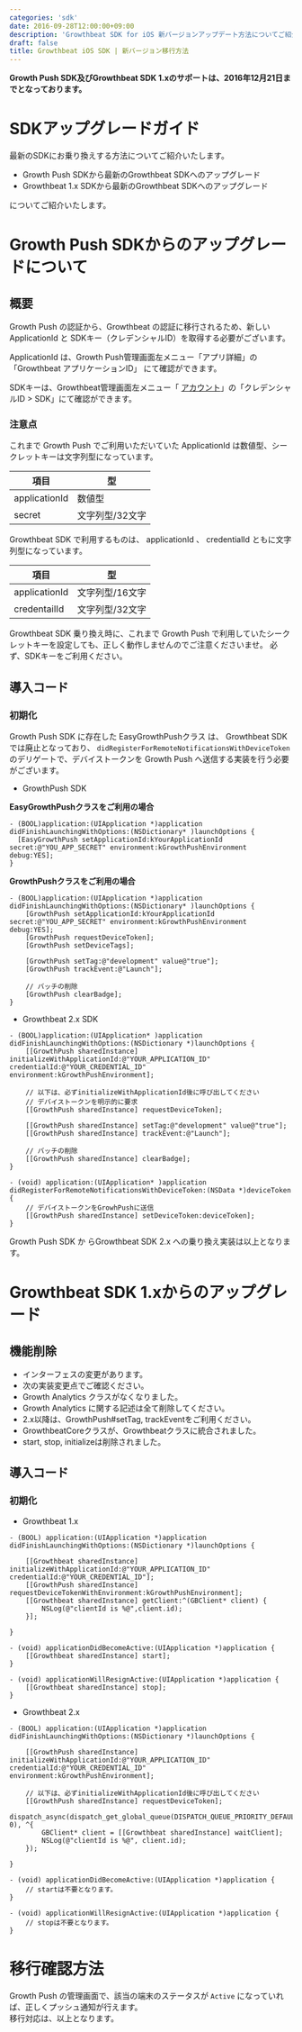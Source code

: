 ```yaml
---
categories: 'sdk'
date: 2016-09-28T12:00:00+09:00
description: 'Growthbeat SDK for iOS 新バージョンアップデート方法についてご紹介します'
draft: false
title: Growthbeat iOS SDK | 新バージョン移行方法
---
```


**Growth Push SDK及びGrowthbeat SDK 1.xのサポートは、2016年12月21日までとなっております。**  
# SDKアップグレードガイド  
最新のSDKにお乗り換えする方法についてご紹介いたします。  

- Growth Push SDKから最新のGrowthbeat SDKへのアップグレード
- Growthbeat 1.x SDKから最新のGrowthbeat SDKへのアップグレード

についてご紹介いたします。  
# Growth Push SDKからのアップグレードについて  
## 概要  
Growth Push の認証から、Growthbeat の認証に移行されるため、新しい ApplicationId と SDKキー（クレデンシャルID）を取得する必要がございます。 

ApplicationId は、Growth Push管理画面左メニュー「アプリ詳細」の 「Growthbeat アプリケーションID」 にて確認ができます。

SDKキーは、Growthbeat管理画面左メニュー「 [アカウント](https://growthbeat.com/mypage/account)」の「クレデンシャルID > SDK」にて確認ができます。

### 注意点  
これまで Growth Push でご利用いただいていた ApplicationId は数値型、シークレットキーは文字列型になっています。  

|項目|型|
|---|---|
|applicationId|数値型|
|secret|文字列型/32文字|
Growthbeat SDK で利用するものは、 applicationId 、 credentialId ともに文字列型になっています。  

|項目|型|
|---|---|
|applicationId|文字列型/16文字|
|credentailId|文字列型/32文字|
Growthbeat SDK 乗り換え時に、これまで Growth Push で利用していたシークレットキーを設定しても、正しく動作しませんのでご注意くださいませ。  必ず、SDKキーをご利用ください。  
## 導入コード  
### 初期化
Growth Push SDK に存在した EasyGrowthPushクラス は、 Growthbeat SDK では廃止となっており、 `didRegisterForRemoteNotificationsWithDeviceToken` のデリゲートで、デバイストークンを Growth Push へ送信する実装を行う必要がございます。  

- GrowthPush SDK  

**EasyGrowthPushクラスをご利用の場合**

```objc
- (BOOL)application:(UIApplication *)application didFinishLaunchingWithOptions:(NSDictionary* )launchOptions {
  [EasyGrowthPush setApplicationId:kYourApplicationId secret:@"YOU_APP_SECRET" environment:kGrowthPushEnvironment debug:YES];
}
```

**GrowthPushクラスをご利用の場合**

```objc
- (BOOL)application:(UIApplication *)application didFinishLaunchingWithOptions:(NSDictionary* )launchOptions {
	[GrowthPush setApplicationId:kYourApplicationId secret:@"YOU_APP_SECRET" environment:kGrowthPushEnvironment debug:YES];
	[GrowthPush requestDeviceToken];
	[GrowthPush setDeviceTags];

	[GrowthPush setTag:@"development" value@"true"];
	[GrowthPush trackEvent:@"Launch"];

	// バッチの削除
	[GrowthPush clearBadge];
}
```  

- Growthbeat 2.x SDK

```objc
- (BOOL)application:(UIApplication* )application didFinishLaunchingWithOptions:(NSDictionary *)launchOptions {
	[[GrowthPush sharedInstance] initializeWithApplicationId:@"YOUR_APPLICATION_ID" credentialId:@"YOUR_CREDENTIAL_ID" environment:kGrowthPushEnvironment];
	
	// 以下は、必ずinitializeWithApplicationId後に呼び出してください
	// デバイストークンを明示的に要求
	[[GrowthPush sharedInstance] requestDeviceToken];

	[[GrowthPush sharedInstance] setTag:@"development" value@"true"];
	[[GrowthPush sharedInstance] trackEvent:@"Launch"];

	// バッチの削除
	[[GrowthPush sharedInstance] clearBadge];
}

- (void) application:(UIApplication* )application didRegisterForRemoteNotificationsWithDeviceToken:(NSData *)deviceToken {
	// デバイストークンをGrowhPushに送信
	[[GrowthPush sharedInstance] setDeviceToken:deviceToken];
}
```  

Growth Push SDK か らGrowthbeat SDK 2.x への乗り換え実装は以上となります。  
# Growthbeat SDK 1.xからのアップグレード  
## 機能削除  

- インターフェスの変更があります。
 - 次の実装変更点でご確認ください。
- Growth Analytics クラスがなくなりました。  
 - Growth Analytics に関する記述は全て削除してください。
 - 2.x以降は、GrowthPush#setTag, trackEventをご利用ください。
- GrowthbeatCoreクラスが、Growthbeatクラスに統合されました。  
 - start, stop, initializeは削除されました。

## 導入コード  
### 初期化  

- Growthbeat 1.x

```objc
- (BOOL) application:(UIApplication *)application didFinishLaunchingWithOptions:(NSDictionary *)launchOptions {

    [[Growthbeat sharedInstance] initializeWithApplicationId:@"YOUR_APPLICATION_ID" credentialId:@"YOUR_CREDENTIAL_ID"];
    [[GrowthPush sharedInstance] requestDeviceTokenWithEnvironment:kGrowthPushEnvironment];
    [[Growthbeat sharedInstance] getClient:^(GBClient* client) {
        NSLog(@"clientId is %@",client.id);
    }];

}

- (void) applicationDidBecomeActive:(UIApplication *)application {
    [[Growthbeat sharedInstance] start];
}

- (void) applicationWillResignActive:(UIApplication *)application {
    [[Growthbeat sharedInstance] stop];
}
```

- Growthbeat 2.x

```objc
- (BOOL) application:(UIApplication *)application didFinishLaunchingWithOptions:(NSDictionary *)launchOptions {

    [[GrowthPush sharedInstance] initializeWithApplicationId:@"YOUR_APPLICATION_ID" credentialId:@"YOUR_CREDENTIAL_ID" environment:kGrowthPushEnvironment];
    
    // 以下は、必ずinitializeWithApplicationId後に呼び出してください
	[[GrowthPush sharedInstance] requestDeviceToken];
    dispatch_async(dispatch_get_global_queue(DISPATCH_QUEUE_PRIORITY_DEFAULT, 0), ^{
        GBClient* client = [[Growthbeat sharedInstance] waitClient];
        NSLog(@"clientId is %@", client.id);
    });

}

- (void) applicationDidBecomeActive:(UIApplication *)application {
	// startは不要となります。
}

- (void) applicationWillResignActive:(UIApplication *)application {
	// stopは不要となります。
}
```  
# 移行確認方法
Growth Push の管理画面で、該当の端末のステータスが `Active` になっていれば、正しくプッシュ通知が行えます。  
移行対応は、以上となります。  
